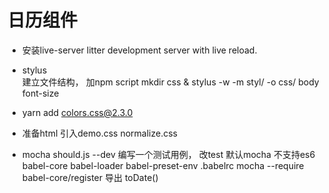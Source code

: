 # 日历组件

- 安装live-server
  litter development server with live reload.

- stylus  
  建立文件结构，
  加npm script 
  mkdir css & stylus -w -m styl/ -o css/
  body font-size

- yarn add colors.css@2.3.0

- 准备html
  引入demo.css
  normalize.css

- mocha  should.js  --dev
  编写一个测试用例， 改test
  默认mocha 不支持es6
  babel-core babel-loader
  babel-preset-env
  .babelrc
  mocha --require babel-core/register
  导出
  toDate()

  